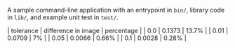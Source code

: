 A sample command-line application with an entrypoint in `bin/`, library code
in `lib/`, and example unit test in `test/`.


| tolerance | difference in image | percentage |
| 0.0       | 0.1373              | 13.7%      |
| 0.01      | 0.0709              | 7%         |
| 0.05      | 0.0066              | 0.66%      |
| 0.1       | 0.0028              | 0.28%      |
